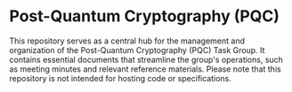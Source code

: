 
# Post-Quantum Cryptography (PQC)

This repository serves as a central hub for the management and organization of the Post-Quantum Cryptography (PQC) Task Group. It contains essential documents that streamline the group's operations, such as meeting minutes and relevant reference materials. Please note that this repository is not intended for hosting code or specifications.
